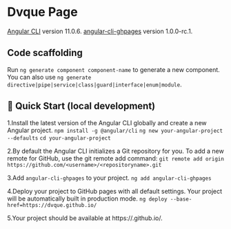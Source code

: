 # Dvque Page

[Angular CLI](https://github.com/angular/angular-cli) version 11.0.6.
[angular-cli-ghpages](https://www.npmjs.com/package/angular-cli-ghpages) version 1.0.0-rc.1.

## Code scaffolding

Run `ng generate component component-name` to generate a new component. You can also use `ng generate directive|pipe|service|class|guard|interface|enum|module`.

## 🚀 Quick Start (local development)
1.Install the latest version of the Angular CLI globally and create a new Angular project.
`npm install -g @angular/cli`
`ng new your-angular-project --defaults`
`cd your-angular-project`

2.By default the Angular CLI initializes a Git repository for you.
To add a new remote for GitHub, use the git remote add command:
`git remote add origin https://github.com/<username>/<repositoryname>.git`

3.Add `angular-cli-ghpages` to your project.
`ng add angular-cli-ghpages`

4.Deploy your project to GitHub pages with all default settings. Your project will be automatically built in production mode.
`ng deploy --base-href=https://dvque.github.io/`

5.Your project should be available at https://<username>.github.io/<repositoryname>.